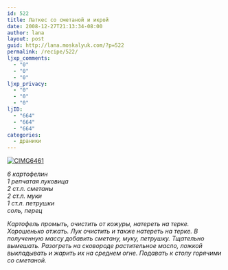 ```yaml
---
id: 522
title: Латкес со сметаной и икрой
date: 2008-12-27T21:13:34-08:00
author: lana
layout: post
guid: http://lana.moskalyuk.com/?p=522
permalink: /recipe/522/
ljxp_comments:
  - "0"
  - "0"
  - "0"
ljxp_privacy:
  - "0"
  - "0"
  - "0"
ljID:
  - "664"
  - "664"
  - "664"
categories:
  - драники
---
```

<a class="flickr-image" title="CIMG6461" rel="flickr-mgr" href="http://www.flickr.com/photos/67405678@N00/3142477189/"><img class="flickr-large" longdesc="http://farm4.static.flickr.com/3113/3142477189_13152626db_o.jpg" src="http://farm4.static.flickr.com/3113/3142477189_b924cba76d.jpg" alt="CIMG6461" /></a>

_6 картофелин  
1 репчатая луковица  
2 ст.л. сметаны  
2 ст.л. муки  
1 ст.л. петрушки  
соль, перец_

_Картофель промыть, очистить от кожуры, натереть на терке. Хорошенько отжать. Лук очистить и также натереть на терке. В полученную массу добавить сметану, муку, петрушку. Тщательно вымешать. Разогреть на сковороде растительное масло, ложкой выкладывать и жарить их на среднем огне. Подавать к столу горячими со сметаной._
